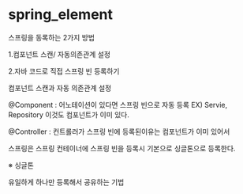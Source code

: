 # spring_element


 스프링을 동록하는 2가지 방법

 1.컴포넌트 스캔/ 자동의존관계 설정

 2.자바 코드로 직접 스프링 빈 등록하기

 컴포넌트 스캔과 자동 의존관계 설정

@Component : 어노테이션이 있다면 스프링 빈으로 자동 등록  EX) Servie, Repository 이것도 컴포넌트가 이미 있다.

@Controller : 컨트롤러가 스프링 빈에 등록된이유는 컴포넌트가 이미 있어서

스프링은 스프링 컨테이너에 스프링 빈을 등록시 기본으로 싱글톤으로 등록한다.

※ 싱글톤 

유일하게 하나만 등록해서 공유하는 기법 









